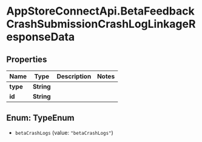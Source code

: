 # AppStoreConnectApi.BetaFeedbackCrashSubmissionCrashLogLinkageResponseData

## Properties

Name | Type | Description | Notes
------------ | ------------- | ------------- | -------------
**type** | **String** |  | 
**id** | **String** |  | 



## Enum: TypeEnum


* `betaCrashLogs` (value: `"betaCrashLogs"`)




